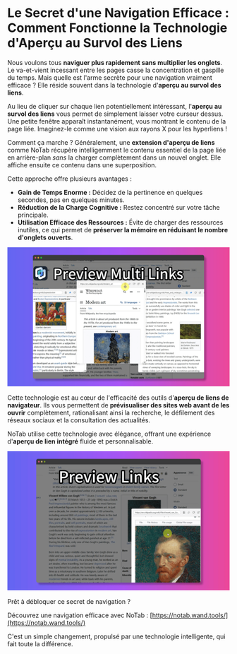 # Le Secret d'une Navigation Efficace : Comment Fonctionne la Technologie d'Aperçu au Survol des Liens

Nous voulons tous **naviguer plus rapidement sans multiplier les onglets**. Le va-et-vient incessant entre les pages casse la concentration et gaspille du temps. Mais quelle est l'arme secrète pour une navigation vraiment efficace ? Elle réside souvent dans la technologie d'**aperçu au survol des liens**.

Au lieu de cliquer sur chaque lien potentiellement intéressant, l'**aperçu au survol des liens** vous permet de simplement laisser votre curseur dessus. Une petite fenêtre apparaît instantanément, vous montrant le contenu de la page liée. Imaginez-le comme une vision aux rayons X pour les hyperliens !

Comment ça marche ? Généralement, une **extension d'aperçu de liens** comme NoTab récupère intelligemment le contenu essentiel de la page liée en arrière-plan *sans* la charger complètement dans un nouvel onglet. Elle affiche ensuite ce contenu dans une superposition.

Cette approche offre plusieurs avantages :
*   **Gain de Temps Enorme :** Décidez de la pertinence en quelques secondes, pas en quelques minutes.
*   **Réduction de la Charge Cognitive :** Restez concentré sur votre tâche principale.
*   **Utilisation Efficace des Ressources :** Évite de charger des ressources inutiles, ce qui permet de **préserver la mémoire en réduisant le nombre d'onglets ouverts**.

![Exemple d'aperçu au survol d'un lien](../images/notab1.png)

Cette technologie est au cœur de l'efficacité des outils d'**aperçu de liens de navigateur**. Ils vous permettent de **prévisualiser des sites web avant de les ouvrir** complètement, rationalisant ainsi la recherche, le défilement des réseaux sociaux et la consultation des actualités.

NoTab utilise cette technologie avec élégance, offrant une expérience d'**aperçu de lien intégré** fluide et personnalisable.

![Personnalisation de l'aperçu NoTab](../images/notab2.png)

Prêt à débloquer ce secret de navigation ?

Découvrez une navigation efficace avec NoTab : [https://notab.wand.tools/](https://notab.wand.tools/)

C'est un simple changement, propulsé par une technologie intelligente, qui fait toute la différence.
